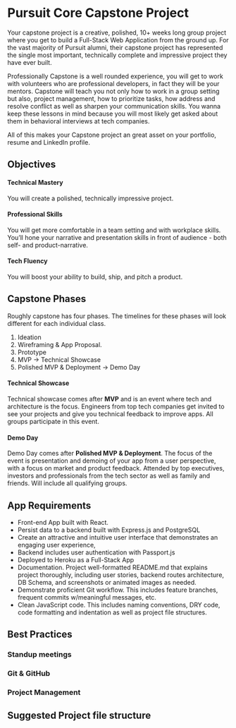 # Pursuit Core Capstone Project

Your capstone project is a creative, polished, 10+ weeks long group project where you get to build a Full-Stack Web Application from the ground up. For the vast majority of Pursuit alumni, their capstone project has represented the single most important, technically complete and impressive project they have ever built. 

Professionally Capstone is a well rounded experience, you will get to work with volunteers who are professional developers, in fact they will be your mentors. Capstone will teach you not only how to work in a group setting but also, project management, how to prioritize tasks, how address and resolve conflict as well as sharpen your communication skills. You wanna keep these lessons in mind because you will most likely get asked about them in behavioral interviews at tech companies.

All of this makes your Capstone project an great asset on your portfolio, resume and LinkedIn profile.

## Objectives
#### Technical Mastery
You will create a polished, technically impressive project.

#### Professional Skills
You will get more comfortable in a team setting and with workplace skills. You’ll hone your narrative and presentation skills in front of audience - both self- and product-narrative.

#### Tech Fluency
You will boost your ability to build, ship, and pitch a product.

## Capstone Phases
Roughly capstone has four phases. The timelines for these phases will look different for each individual class.

1. Ideation
2. Wireframing & App Proposal.
3. Prototype
4. MVP → Technical Showcase
5. Polished MVP & Deployment → Demo Day

#### Technical Showcase
Technical showcase comes after **MVP** and is an event where tech and architecture is the focus. Engineers from top tech companies get invited to see your projects and give you technical feedback to improve apps. All groups participate in this event.

#### Demo Day
Demo Day comes after **Polished MVP & Deployment**. The focus of the event is presentation and demoing of your app from a user perspective, with a focus on market and product feedback.
Attended by top executives, investors and professionals from the tech sector as well as family and friends. Will include all qualifying groups.

## App Requirements
* Front-end App built with React.
* Persist data to a backend built with Express.js and PostgreSQL
* Create an attractive and intuitive user interface that demonstrates an engaging user experience, 
* Backend includes user authentication with Passport.js
* Deployed to Heroku as a Full-Stack App
* Documentation. Project well-formatted README.md that explains project thoroughly, including user stories, backend routes architecture, DB Schema, and screenshots or animated images as needed.
* Demonstrate proficient Git workflow. This includes feature branches, frequent commits w/meaningful messages, etc.
* Clean JavaScript code. This includes naming conventions, DRY code, code formatting and indentation as well as project file structures.

## Best Practices
### Standup meetings
### Git & GitHub
### Project Management

## Suggested Project file structure
